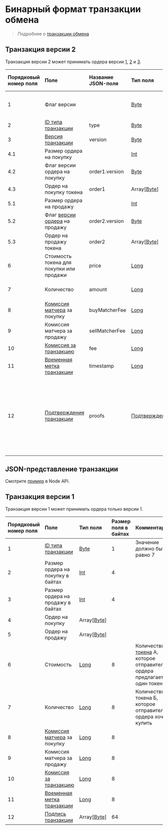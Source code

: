 # Бинарный формат транзакции обмена

> Подробнее о [транзакции обмена](/ru/blockchain/transaction-type/exchange-transaction.md)

## Транзакция версии 2 <a id="v2"></a>

Транзакция версии 2 может принимать ордера версии [1](/ru/blockchain/binary-format/order-binary-format.md#v1), [2](/ru/blockchain/binary-format/order-binary-format.md#v2) и [3](/ru/blockchain/binary-format/order-binary-format.md#v3).

| Порядковый номер поля | Поле | Название JSON-поля | Тип поля | Размер поля в байтах | Комментарий |
| :--- | :--- | :--- | :--- | :--- | :--- |
| 1 | Флаг версии |  | [Byte](/ru/blockchain/blockchain/blockchain-data-types.md) | 1 | Указывает, что [версия транзакции](/ru/blockchain/transaction/transaction-version.md) является второй или выше.<br>Значение должно быть равно 0 |
| 2 | [ID типа транзакции](/ru/blockchain/transaction-type.md) | type | [Byte](/ru/blockchain/blockchain/blockchain-data-types.md) | 1 | Значение должно быть равно 7 |
| 3 | [Версия транзакции](/ru/blockchain/transaction/transaction-version.md) | version | [Byte](/ru/blockchain/blockchain/blockchain-data-types.md) | 1 | Значение должно быть равно 2 |
| 4.1 | Размер ордера на покупку |  | [Int](/ru/blockchain/blockchain/blockchain-data-types.md) | 4 |  |
| 4.2 | Флаг версии ордера на покупку | order1.version | [Byte](/ru/blockchain/blockchain/blockchain-data-types.md) | `S` | `S` = 1 если версия ордера 1.<br>`S` = 0 если версия ордера 2 |
| 4.3 | Ордер на покупку токена | order1 | Array[[Byte](/ru/blockchain/blockchain/blockchain-data-types.md)] |  |  |
| 5.1 | Размер ордера на продажу |  | [Int](/ru/blockchain/blockchain/blockchain-data-types.md) | 4 |  |
| 5.2 | Флаг [версии ордера](/ru/blockchain/binary-format/order-binary-format.md) на продажу | order2.version | [Byte](/ru/blockchain/blockchain/blockchain-data-types.md) | `S` | `S` = 1 если версия ордера 1.<br>`S` = 0 если версия ордера 2 |
| 5.3 | Ордер на продажу токена | order2 | Array[[Byte](/ru/blockchain/blockchain/blockchain-data-types.md)] |  |  |
| 6 | Стоимость токена для покупки или продажи | price | [Long](/ru/blockchain/blockchain/blockchain-data-types.md) | 8 | Количество [токена](/ru/blockchain/token.md) Б, которое отправитель ордера предлагает за один токен А |
| 7 | Количество | amount | [Long](/ru/blockchain/blockchain/blockchain-data-types.md) | 8 | Количество токена А, которое отправитель ордера хочет купить |
| 8 | [Комиссия матчера](/ru/blockchain/matcher-fee.md) за покупку | buyMatcherFee | [Long](/ru/blockchain/blockchain/blockchain-data-types.md) | 8 |  |
| 9 | Комиссия матчера за продажу | sellMatcherFee | [Long](/ru/blockchain/blockchain/blockchain-data-types.md) | 8 |  |
| 10 | [Комиссия за транзакцию](/ru/blockchain/transaction/transaction-fee.md) | fee | [Long](/ru/blockchain/blockchain/blockchain-data-types.md) | 8 |  |
| 11 | [Временная метка транзакции](/ru/blockchain/transaction/transaction-timestamp.md) | timestamp | [Long](/ru/blockchain/blockchain/blockchain-data-types.md) | 8 |  |
| 12 | [Подтверждения транзакции](/ru/blockchain/transaction/transaction-proof.md) | proofs | [Подтверждения](/ru/blockchain/transaction/transaction-proof.md) | `S` | Если массив пустой, то `S` = 3.<br>Если массив не пустой, то `S` = 3 + 2 × N + (`P`<sub>1</sub> + `P`<sub>2</sub> + ... + `P`<sub>n</sub>),<br>где<br>`N` — количество подтверждений в массиве,<br>`P`<sub>n</sub> — размер `N`-го подтверждения в байтах. Максимальное количество подтверждений в массиве — 8. Максимальный размер каждого подтверждения — 64 байта |

## JSON-представление транзакции

Смотрите [пример](https://nodes.wavesplatform.com/transactions/info/9VJCXTdLqtsfvk1d68G5MT237ezQ4g9nuQhWZXR47vi9) в Node API.

## Транзакция версии 1 <a id="v1"></a>

Транзакция версии 1 может принимать ордера только версии 1.

| Порядковый номер поля | Поле | Тип поля | Размер поля в байтах | Комментарии |
| :--- | :--- | :--- | :--- | :--- |
| 1 | [ID типа транзакции](/ru/blockchain/transaction-type.md) | [Byte](/ru/blockchain/blockchain/blockchain-data-types.md) | 1 | Значение должно быть равно 7 |
| 2 | Размер ордера на покупку в байтах | [Int](/ru/blockchain/blockchain/blockchain-data-types.md) | 4 |  |
| 3 | Размер ордера на продажу в байтах | [Int](/ru/blockchain/blockchain/blockchain-data-types.md) | 4 |  |
| 4 | Ордер на покупку | Array[[Byte](/ru/blockchain/blockchain/blockchain-data-types.md)] |  |  |
| 5 | Ордер на продажу | Array[[Byte](/ru/blockchain/blockchain/blockchain-data-types.md)] |  |  |
| 6 | Стоимость | [Long](/ru/blockchain/blockchain/blockchain-data-types.md) | 8 | Количество [токена](/ru/blockchain/token.md) А, которое отправитель ордера предлагает за один токен Б |
| 7 | Количество | [Long](/ru/blockchain/blockchain/blockchain-data-types.md) | 8 | Количество токена Б, которое отправитель ордера хочет купить |
| 8 | [Комиссия матчера](/ru/blockchain/matcher-fee.md) за покупку | [Long](/ru/blockchain/blockchain/blockchain-data-types.md) | 8 |  |
| 9 | Комиссия матчера за продажу | [Long](/ru/blockchain/blockchain/blockchain-data-types.md) | 8 |  |
| 10 | [Комиссия за транзакцию](/ru/blockchain/transaction/transaction-fee.md) | [Long](/ru/blockchain/blockchain/blockchain-data-types.md) | 8 |  |
| 11 | [Временная метка транзакции](/ru/blockchain/transaction/transaction-timestamp.md) | [Long](/ru/blockchain/blockchain/blockchain-data-types.md) | 8 |  |
| 12 | [Подпись транзакции](/ru/blockchain/transaction/transaction-signature.md) | Array[[Byte](/ru/blockchain/blockchain/blockchain-data-types.md)] | 64 |  |  |
